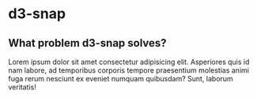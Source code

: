 # d3-snap

## What problem d3-snap solves?

Lorem ipsum dolor sit amet consectetur adipisicing elit. Asperiores quis id nam labore, ad temporibus corporis tempore praesentium molestias animi fuga rerum nesciunt ex eveniet numquam quibusdam? Sunt, laborum veritatis!